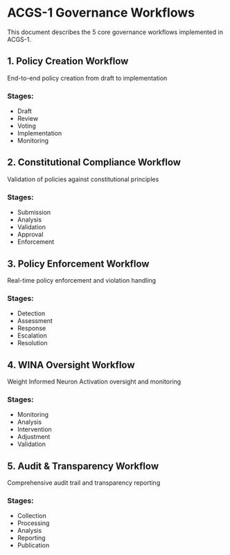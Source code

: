 # ACGS-1 Governance Workflows

This document describes the 5 core governance workflows implemented in ACGS-1.

## 1. Policy Creation Workflow

End-to-end policy creation from draft to implementation

### Stages:
- Draft
- Review
- Voting
- Implementation
- Monitoring

## 2. Constitutional Compliance Workflow

Validation of policies against constitutional principles

### Stages:
- Submission
- Analysis
- Validation
- Approval
- Enforcement

## 3. Policy Enforcement Workflow

Real-time policy enforcement and violation handling

### Stages:
- Detection
- Assessment
- Response
- Escalation
- Resolution

## 4. WINA Oversight Workflow

Weight Informed Neuron Activation oversight and monitoring

### Stages:
- Monitoring
- Analysis
- Intervention
- Adjustment
- Validation

## 5. Audit & Transparency Workflow

Comprehensive audit trail and transparency reporting

### Stages:
- Collection
- Processing
- Analysis
- Reporting
- Publication

